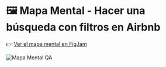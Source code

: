 # 🖼️ Mapa Mental - Hacer una búsqueda con filtros en Airbnb

👉 [Ver el mapa mental en FigJam](https://www.figma.com/board/twmmNQRIBXshKYgu4TOFds/Mapa-menta---Urban-Scooter?node-id=0-1&t=aQS1pHuth3mp9k2s-1)

![Mapa Mental QA](link)
